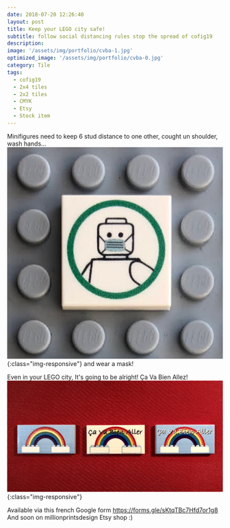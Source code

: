 ```yaml
---
date: 2018-07-20 12:26:40
layout: post
title: Keep your LEGO city safe!
subtitle: follow social distancing rules stop the spread of cofig19
description: 
image: '/assets/img/portfolio/cvba-1.jpg'
optimized_image: '/assets/img/portfolio/cvba-0.jpg'
category: Tile
tags:
  - cofig19
  - 2x4 tiles
  - 2x2 tiles
  - CMYK
  - Etsy
  - Stock item
---
```


Minifigures need to keep 6 stud distance to one other, cought un shoulder, wash hands...
![more view](/assets/img/portfolio/cvba-3.jpg){:class="img-responsive"}
and wear a mask!

Even in your LEGO city, It's going to be alright!  Ça Va Bien Allez!
![more view](/assets/img/portfolio/cvba-2.jpg){:class="img-responsive"}

Available via this french Google form https://forms.gle/sKtqTBc7Hfd7or1g8
And soon on millionprintsdesign Etsy shop :)


  





